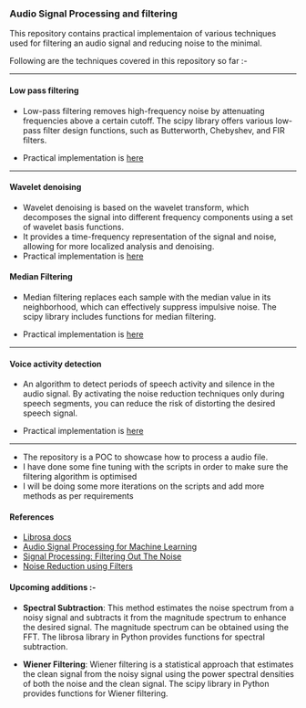 ### Audio Signal Processing and filtering

This repository contains practical implementaion of various techniques used for filtering an audio signal and reducing noise to the minimal.

Following are the techniques covered in this repository so far :-

---

#### Low pass filtering

- Low-pass filtering removes high-frequency noise by attenuating frequencies above a certain cutoff. The scipy library offers various low-pass filter design functions, such as Butterworth, Chebyshev, and FIR filters.

- Practical implementation is [here](https://github.com/abhishek-ws/audio-dsp-python/tree/main/noise-filter/low-pass-filtering)

---

#### Wavelet denoising

- Wavelet denoising is based on the wavelet transform, which decomposes the signal into different frequency components using a set of wavelet basis functions.
- It provides a time-frequency representation of the signal and noise, allowing for more localized analysis and denoising.
- Practical implementation is [here](https://github.com/abhishek-ws/audio-dsp-python/tree/main/noise-filter/wavelet-denoising)

#### Median Filtering

- Median filtering replaces each sample with the median value in its neighborhood, which can effectively suppress impulsive noise. The scipy library includes functions for median filtering.

- Practical implementation is [here](https://github.com/abhishek-ws/audio-dsp-python/tree/main/noise-filter/median-filtering)

---

#### Voice activity detection

- An algorithm to detect periods of speech activity and silence in the audio signal. By activating the noise reduction techniques only during speech segments, you can reduce the risk of distorting the desired speech signal.

- Practical implementation is [here](https://github.com/abhishek-ws/audio-dsp-python/tree/main/noise-filter/voice-activity-detection)

---

- The repository is a POC to showcase how to process a audio file.
- I have done some fine tuning with the scripts in order to make sure the filtering algorithm is optimised
- I will be doing some more iterations on the scripts and add more methods as per requirements

#### References

- [Librosa docs](https://librosa.org/doc/latest/index.html)
- [Audio Signal Processing for Machine Learning](https://www.youtube.com/playlist?list=PL-wATfeyAMNqIee7cH3q1bh4QJFAaeNv0)
- [Signal Processing: Filtering Out The Noise](https://www.catchpoint.com/blog/signal-vs-noise)
- [Noise Reduction using Filters
  ](https://medium.com/@abhijnanprakash/noise-reduction-using-filters-5c8fa8bce42)

#### Upcoming additions :-

- **Spectral Subtraction**: This method estimates the noise spectrum from a noisy signal and subtracts it from the magnitude spectrum to enhance the desired signal. The magnitude spectrum can be obtained using the FFT. The librosa library in Python provides functions for spectral subtraction.

- **Wiener Filtering**: Wiener filtering is a statistical approach that estimates the clean signal from the noisy signal using the power spectral densities of both the noise and the clean signal. The scipy library in Python provides functions for Wiener filtering.
